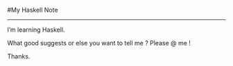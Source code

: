 #My Haskell Note
- - -


I’m learning Haskell.

What good suggests or else you want to tell me ?
Please @ me !

Thanks.

